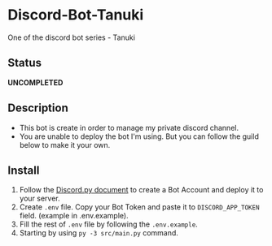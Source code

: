 # Discord-Bot-Tanuki
One of the discord bot series - Tanuki

## Status
<b>UNCOMPLETED</b>

## Description
- This bot is create in order to manage my private discord channel.
- You are unable to deploy the bot I'm using. But you can follow the guild below to make it your own.

## Install
1. Follow the [Discord.py document](https://discordpy.readthedocs.io/en/latest/discord.html) to create a Bot Account and deploy it to your server.
2. Create `.env` file. Copy your Bot Token and paste it to `DISCORD_APP_TOKEN` field. (example in .env.example).
3. Fill the rest of `.env` file by following the `.env.example`.
3. Starting by using `py -3 src/main.py` command.